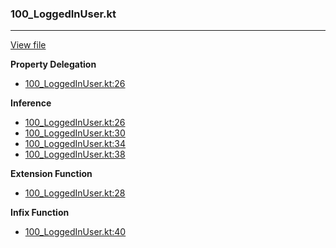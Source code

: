 ### 100_LoggedInUser.kt
---
[View file](../../recall_analyzed/100_LoggedInUser.kt)

**Property Delegation**

 - [100_LoggedInUser.kt:26](../../recall_analyzed/100_LoggedInUser.kt#L26)

**Inference**

 - [100_LoggedInUser.kt:26](../../recall_analyzed/100_LoggedInUser.kt#L26)
 - [100_LoggedInUser.kt:30](../../recall_analyzed/100_LoggedInUser.kt#L30)
 - [100_LoggedInUser.kt:34](../../recall_analyzed/100_LoggedInUser.kt#L34)
 - [100_LoggedInUser.kt:38](../../recall_analyzed/100_LoggedInUser.kt#L38)

**Extension Function**

 - [100_LoggedInUser.kt:28](../../recall_analyzed/100_LoggedInUser.kt#L28)

**Infix Function**

 - [100_LoggedInUser.kt:40](../../recall_analyzed/100_LoggedInUser.kt#L40)
